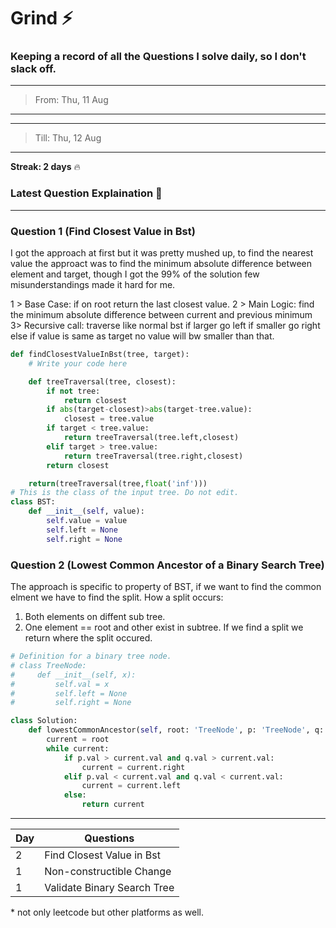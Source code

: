 # Grind :zap:

### Keeping a record of all the Questions I solve daily, so I don't slack off.

---
>From:  Thu, 11 Aug
---
---
>Till: Thu, 12 Aug
---

**Streak: 2 days** :fire:

### Latest Question Explaination :octopus:

---

### Question 1 (Find Closest Value in Bst)

I got the approach at first but it was pretty mushed up, to find the nearest value the approact was to find the minimum absolute difference between element and target, though I got the 99% of the solution few misunderstandings made it hard for me.

1 > Base Case:
    if on root return the last closest value.
2 > Main Logic:
    find the minimum absolute difference between current and previous minimum
3> Recursive call:
    traverse like normal bst 
        if larger go left
        if smaller go right
        else if value is same as target no value will bw smaller than that.

```python
def findClosestValueInBst(tree, target):
    # Write your code here

    def treeTraversal(tree, closest):
        if not tree:
            return closest
        if abs(target-closest)>abs(target-tree.value):
            closest = tree.value
        if target < tree.value:
            return treeTraversal(tree.left,closest)
        elif target > tree.value:
            return treeTraversal(tree.right,closest)
        return closest

    return(treeTraversal(tree,float('inf')))
# This is the class of the input tree. Do not edit.
class BST:
    def __init__(self, value):
        self.value = value
        self.left = None
        self.right = None

```
### Question 2 (Lowest Common Ancestor of a Binary Search Tree)

The approach is specific to property of BST, if we want to find the common elment we have to find the split.
How a split occurs:
1. Both elements on diffent sub tree.
2. One element == root and other exist in subtree.
If we find a split we return where the split occured. 

```python
# Definition for a binary tree node.
# class TreeNode:
#     def __init__(self, x):
#         self.val = x
#         self.left = None
#         self.right = None

class Solution:
    def lowestCommonAncestor(self, root: 'TreeNode', p: 'TreeNode', q: 'TreeNode') -> 'TreeNode':
        current = root
        while current:
            if p.val > current.val and q.val > current.val:
                current = current.right
            elif p.val < current.val and q.val < current.val:
                current = current.left
            else:
                return current
```

---


| Day | Questions |
| --- | ----------- |
|2|Find Closest Value in Bst|
|1|Non-constructible Change|
|1|Validate Binary Search Tree|


\* not only leetcode but other platforms as well.